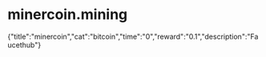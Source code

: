 # minercoin.mining
{"title":"minercoin","cat":"bitcoin","time":"0","reward":"0.1","description":"Faucethub"}
